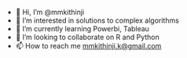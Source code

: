 - 👋 Hi, I’m @mmkithinji
- 👀 I’m interested in solutions to complex algorithms
- 🌱 I’m currently learning Powerbi, Tableau
- 💞️ I’m looking to collaborate on R and Python
- 📫 How to reach me mmkithinji.k@gmail.com

<!---
mmkithinji/mmkithinji is a ✨ special ✨ repository because its `README.md` (this file) appears on your GitHub profile.
You can click the Preview link to take a look at your changes.
--->

